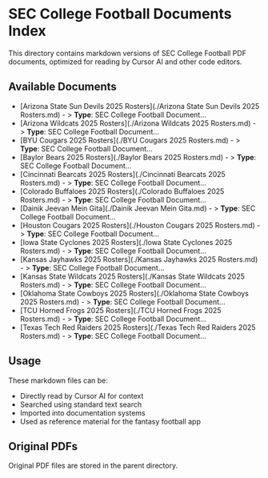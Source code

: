 # SEC College Football Documents Index

This directory contains markdown versions of SEC College Football PDF documents, 
optimized for reading by Cursor AI and other code editors.

## Available Documents

- [Arizona State Sun Devils 2025 Rosters](./Arizona State Sun Devils 2025 Rosters.md) - > **Type**: SEC College Football Document...
- [Arizona Wildcats 2025 Rosters](./Arizona Wildcats 2025 Rosters.md) - > **Type**: SEC College Football Document...
- [BYU Cougars 2025 Rosters](./BYU Cougars 2025 Rosters.md) - > **Type**: SEC College Football Document...
- [Baylor Bears 2025 Rosters](./Baylor Bears 2025 Rosters.md) - > **Type**: SEC College Football Document...
- [Cincinnati Bearcats 2025 Rosters](./Cincinnati Bearcats 2025 Rosters.md) - > **Type**: SEC College Football Document...
- [Colorado Buffaloes 2025 Rosters](./Colorado Buffaloes 2025 Rosters.md) - > **Type**: SEC College Football Document...
- [Dainik Jeevan Mein Gita](./Dainik Jeevan Mein Gita.md) - > **Type**: SEC College Football Document...
- [Houston Cougars 2025 Rosters](./Houston Cougars 2025 Rosters.md) - > **Type**: SEC College Football Document...
- [Iowa State Cyclones 2025 Rosters](./Iowa State Cyclones 2025 Rosters.md) - > **Type**: SEC College Football Document...
- [Kansas Jayhawks 2025 Rosters](./Kansas Jayhawks 2025 Rosters.md) - > **Type**: SEC College Football Document...
- [Kansas State Wildcats 2025 Rosters](./Kansas State Wildcats 2025 Rosters.md) - > **Type**: SEC College Football Document...
- [Oklahoma State Cowboys 2025 Rosters](./Oklahoma State Cowboys 2025 Rosters.md) - > **Type**: SEC College Football Document...
- [TCU Horned Frogs 2025 Rosters](./TCU Horned Frogs 2025 Rosters.md) - > **Type**: SEC College Football Document...
- [Texas Tech Red Raiders 2025 Rosters](./Texas Tech Red Raiders 2025 Rosters.md) - > **Type**: SEC College Football Document...


## Usage

These markdown files can be:
- Directly read by Cursor AI for context
- Searched using standard text search
- Imported into documentation systems
- Used as reference material for the fantasy football app

## Original PDFs

Original PDF files are stored in the parent directory.
